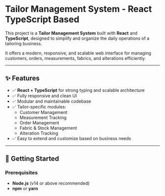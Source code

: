 # Tailor Management System - React TypeScript Based

This project is a **Tailor Management System** built with **React** and **TypeScript**, designed to simplify and organize the daily operations of a tailoring business.

It offers a modern, responsive, and scalable web interface for managing customers, orders, measurements, fabrics, and alterations efficiently.

---

## ✨ Features

- ✅ **React + TypeScript** for strong typing and scalable architecture
- ✅ Fully responsive and clean UI
- ✅ Modular and maintainable codebase
- ✅ Tailor-specific modules:
  - Customer Management
  - Measurement Tracking
  - Order Management
  - Fabric & Stock Management
  - Alteration Tracking
- ✅ Easy to extend and customize based on business needs

---

## 🚀 Getting Started

### Prerequisites

- **Node.js** (v14 or above recommended)
- **npm** or **yarn**

